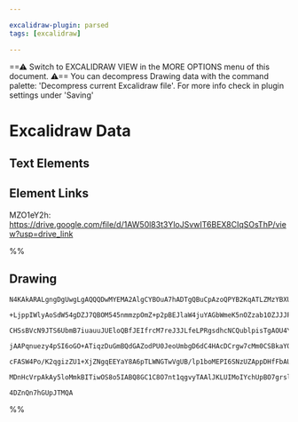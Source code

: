 ```yaml
---

excalidraw-plugin: parsed
tags: [excalidraw]

---
```

==⚠  Switch to EXCALIDRAW VIEW in the MORE OPTIONS menu of this document. ⚠== You can decompress Drawing data with the command palette: 'Decompress current Excalidraw file'. For more info check in plugin settings under 'Saving'



# Excalidraw Data

## Text Elements
## Element Links
MZO1eY2h: https://drive.google.com/file/d/1AW50l83t3YloJSvwIT6BEX8CIqSOsThP/view?usp=drive_link

%%
## Drawing
```compressed-json
N4KAkARALgngDgUwgLgAQQQDwMYEMA2AlgCYBOuA7hADTgQBuCpAzoQPYB2KqATLZMzYBXUtiRoIACyhQ4zZAHoFAc0JRJQgEYA6bGwC2CgF7N6hbEcK4OCtptbErHALRY8RMpWdx8Q1TdIEfARcZgRmBShcZQUebQAObQBmGjoghH0EDihmbgBtcDBQMBKIEm4IAFkALQB5AEYEAE0eSVSSyFhECozNBGJiXE1g9tLMbmcAVgAWRIB2Sf5SmAn6

+LjppIWlyAoSdW54gDZJ7QBOM545nmmzpOmZ+p2pBEJlaW4juYAGbWmeK5nOZzab1OZJJJPQqQazKEZob7PZhQUhsADWCAAwmx8GxSBUAMSNYlIZ6aXDYNHKVFCDjEbG4/ESFHWZhwXCBbKjSAAM0I+HwAGVYPD0IIPNyIMjURiAOr7NpoPjQqUo9EIYUwUVSnHlZ4094ccK5NBQjoQNjs7BqFam76IlXU4RwACSxBNqDyAF1njzyJk3dwOEIBc9

CHSsBVcN9JTS6UbmB7iuauuJUEloQBfJEIfrcM7reJ3JLfeLPRgsdhcNCQublpisTgAOU4Ym4PCBN2m0xBYeYABF0lA82geQQwmThHSAKLBTLZD3e55COCDYfEbhg6bfSb274nSaTMsqogcNEVaSyeRKMiERjaZRsNhwhC6AwKPnBBTEBT1ACCsq7vg8RJFASRNLiABSgr0BQLoACpHAAQtOAAa8SYi6ACOgq1Mw8GSAACgoZgIBQAD8QhsgAvLe

jAAPqnuezy4pSI6oGO+ATiqzDuGmBQdGAZodPU0JeoUmbgD6dC4HAcDCrgw7cMm0CSBkaYQEQ7xQKMDCEGRSEUlScb0jieKEjyllWbp2AiJyUAusO+jCjKWJmUy6BEggJI2XZWQOU5hmUk6tKmYyFQshwbIcv5vmkPZjkZAAYvyQoihp4p6oUEC2fF/mJc5apygq7ZLDlfnZAVLnqpq2qZRuZW5QlTkAErCIaxqbo1FUBRktRWjam72t1eWVU5SW

cFASW4Po/K2qgizZU1+XjZNgqEEYaY8A6pTLWNGTwVgUB/lp1boMEPI6SNzUZAppDHfFbAUGpuAbmgwahktPUFdOdJ/o9z0hG96AcqiVDXStGT/WD8HwBpJm6bxqICqhnwdtoaz/JMRzxCBSRnPuZVIzi+BNIcPBHBjtzxJMYJrLuhPZUYT76MpKr0AQQhpr88SgkkXwSRD+36G1oUJh6EAI2V1IkOtm3tjtkAy8QwoIHA3CLaUyuVGwxAIL9QzB

MDnHcVrpAkAy5loMmkBITiwOS8o5IABQ8GC1C8O7nt1qgvyTAAlJKLUIMoIYchUpBO7grslh7PCx7wCd+4HgtfaNUDVRi/VQFWHoffgZV+jNCDBxG5scMobPmlkhvsSiXPPNgRDq2g9cIM8HDF9wbfPMIUCnmmbep6UdgAFYINgOSCp3cA63rBvDOxJvt9lFI54w8FPvgVelKmFRhMEk9VpKtnIgYsPdO9IYFyebBscb44r+a+ChMdR8b1vQbXxJ

4DZnQn7hGUpJTMQA
```
%%